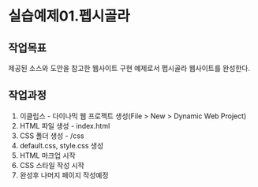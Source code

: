 # 실습예제01.펩시골라
## 작업목표
제공된 소스와 도안을 참고한 웹사이트 구현 예제로서 펩시골라 웹사이트를 완성한다.
## 작업과정
1. 이클립스 - 다이나믹 웹 프로젝트 생성(File > New > Dynamic Web Project)
2. HTML 파일 생성 - index.html
3. CSS 폴더 생성 - /css
4. default.css, style.css 생성
5. HTML 마크업 시작
6. CSS 스타일 작성 시작
7. 완성후 나머지 페이지 작성예정
